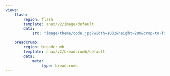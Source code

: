 ```yaml
---
views:
    flash:
        region: flash
        template: anax/v2/image/default
        data:
            src: "image/theme/code.jpg?width=1032&height=200&crop-to-fit&area=0,0,0,0&quality=90"

    breadcrumb:
        region: breadcrumb
        template: anax/v2/breadcrumb/default
        data:
            meta: 
                type: breadcrumb
---
```

